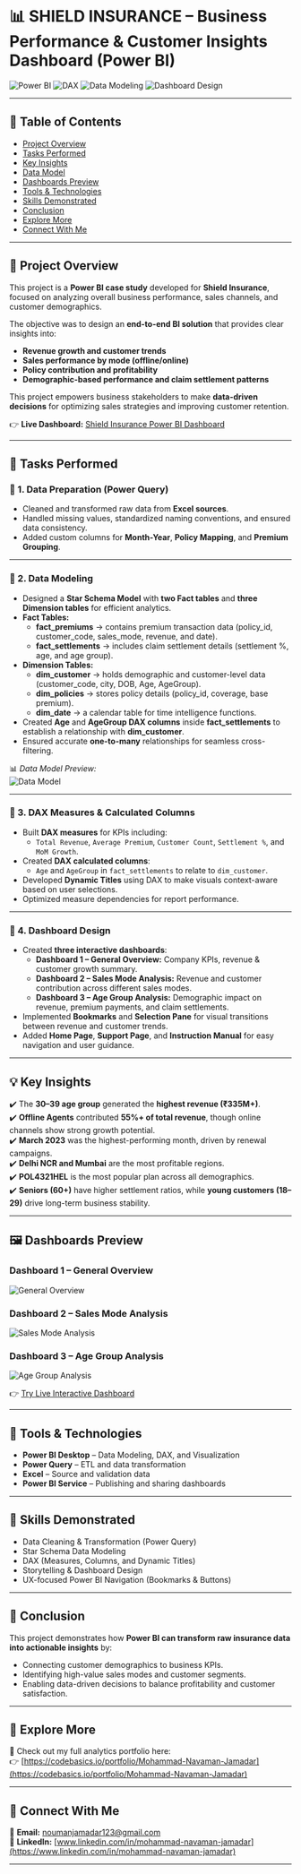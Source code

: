 # 📊 SHIELD INSURANCE – Business Performance & Customer Insights Dashboard (Power BI)

![Power BI](https://img.shields.io/badge/-PowerBI-F2C811?logo=powerbi&logoColor=black&style=flat) 
![DAX](https://img.shields.io/badge/-DAX-000000?logo=microsoftpowerbi&logoColor=white&style=flat) 
![Data Modeling](https://img.shields.io/badge/-Data_Modeling-4CAF50?style=flat) 
![Dashboard Design](https://img.shields.io/badge/-Dashboard_Design-2196F3?style=flat)  

---

## 📌 Table of Contents  
- [Project Overview](#project-overview)  
- [Tasks Performed](#tasks-performed)  
- [Key Insights](#key-insights)  
- [Data Model](#data-model)  
- [Dashboards Preview](#dashboards-preview)  
- [Tools & Technologies](#tools--technologies)  
- [Skills Demonstrated](#skills-demonstrated)  
- [Conclusion](#conclusion)  
- [Explore More](#explore-more)  
- [Connect With Me](#connect-with-me)  

---

## 🧠 Project Overview  
This project is a **Power BI case study** developed for **Shield Insurance**, focused on analyzing overall business performance, sales channels, and customer demographics.  

The objective was to design an **end-to-end BI solution** that provides clear insights into:  
- **Revenue growth and customer trends**  
- **Sales performance by mode (offline/online)**  
- **Policy contribution and profitability**  
- **Demographic-based performance and claim settlement patterns**  

This project empowers business stakeholders to make **data-driven decisions** for optimizing sales strategies and improving customer retention.  

👉 **Live Dashboard:** [Shield Insurance Power BI Dashboard](https://app.powerbi.com/view?r=eyJrIjoiZWU5Y2M5ZjAtNzM4OC00OGM4LTg2MWEtMDRlMjk3NGM3OWNiIiwidCI6ImM2ZTU0OWIzLTVmNDUtNDAzMi1hYWU5LWQ0MjQ0ZGM1YjJjNCJ9)  

---

## 🧩 Tasks Performed  

### 🔹 1. Data Preparation (Power Query)
- Cleaned and transformed raw data from **Excel sources**.  
- Handled missing values, standardized naming conventions, and ensured data consistency.  
- Added custom columns for **Month-Year**, **Policy Mapping**, and **Premium Grouping**.  

---

### 🔹 2. Data Modeling  
- Designed a **Star Schema Model** with **two Fact tables** and **three Dimension tables** for efficient analytics.  
- **Fact Tables:**
  - **fact_premiums** → contains premium transaction data (policy_id, customer_code, sales_mode, revenue, and date).  
  - **fact_settlements** → includes claim settlement details (settlement %, age, and age group).  
- **Dimension Tables:**
  - **dim_customer** → holds demographic and customer-level data (customer_code, city, DOB, Age, AgeGroup).  
  - **dim_policies** → stores policy details (policy_id, coverage, base premium).  
  - **dim_date** → a calendar table for time intelligence functions.  
- Created **Age** and **AgeGroup DAX columns** inside **fact_settlements** to establish a relationship with **dim_customer**.  
- Ensured accurate **one-to-many** relationships for seamless cross-filtering.  

📊 *Data Model Preview:*  
![Data Model](DATA_MODEL.png)  

---

### 🔹 3. DAX Measures & Calculated Columns  
- Built **DAX measures** for KPIs including:  
  - `Total Revenue`, `Average Premium`, `Customer Count`, `Settlement %`, and `MoM Growth`.  
- Created **DAX calculated columns**:  
  - `Age` and `AgeGroup` in `fact_settlements` to relate to `dim_customer`.  
- Developed **Dynamic Titles** using DAX to make visuals context-aware based on user selections.  
- Optimized measure dependencies for report performance.  

---

### 🔹 4. Dashboard Design  
- Created **three interactive dashboards**:  
  - **Dashboard 1 – General Overview:** Company KPIs, revenue & customer growth summary.  
  - **Dashboard 2 – Sales Mode Analysis:** Revenue and customer contribution across different sales modes.  
  - **Dashboard 3 – Age Group Analysis:** Demographic impact on revenue, premium payments, and claim settlements.  
- Implemented **Bookmarks** and **Selection Pane** for visual transitions between revenue and customer trends.  
- Added **Home Page**, **Support Page**, and **Instruction Manual** for easy navigation and user guidance.  

---

## 💡 Key Insights  
✔️ The **30–39 age group** generated the **highest revenue (₹335M+)**.  
✔️ **Offline Agents** contributed **55%+ of total revenue**, though online channels show strong growth potential.  
✔️ **March 2023** was the highest-performing month, driven by renewal campaigns.  
✔️ **Delhi NCR and Mumbai** are the most profitable regions.  
✔️ **POL4321HEL** is the most popular plan across all demographics.  
✔️ **Seniors (60+)** have higher settlement ratios, while **young customers (18–29)** drive long-term business stability.  

---

## 🖼️ Dashboards Preview  

### Dashboard 1 – General Overview  
![General Overview](GENERAL_VIEW.png)  

### Dashboard 2 – Sales Mode Analysis  
![Sales Mode Analysis](SALES_MODE_ANALYSIS.png)  

### Dashboard 3 – Age Group Analysis  
![Age Group Analysis](AGE_GROUP_ANALYSIS.png)  

👉 [Try Live Interactive Dashboard](https://app.powerbi.com/view?r=eyJrIjoiZWU5Y2M5ZjAtNzM4OC00OGM4LTg2MWEtMDRlMjk3NGM3OWNiIiwidCI6ImM2ZTU0OWIzLTVmNDUtNDAzMi1hYWU5LWQ0MjQ0ZGM1YjJjNCJ9)  

---

## 🧰 Tools & Technologies  
- **Power BI Desktop** – Data Modeling, DAX, and Visualization  
- **Power Query** – ETL and data transformation  
- **Excel** – Source and validation data  
- **Power BI Service** – Publishing and sharing dashboards  

---

## 🧠 Skills Demonstrated  
- Data Cleaning & Transformation (Power Query)  
- Star Schema Data Modeling  
- DAX (Measures, Columns, and Dynamic Titles)  
- Storytelling & Dashboard Design  
- UX-focused Power BI Navigation (Bookmarks & Buttons)  

---

## 🏁 Conclusion  
This project demonstrates how **Power BI can transform raw insurance data into actionable insights** by:  
- Connecting customer demographics to business KPIs.  
- Identifying high-value sales modes and customer segments.  
- Enabling data-driven decisions to balance profitability and customer satisfaction.  

---

## 🔗 Explore More  
💼 Check out my full analytics portfolio here:  
👉 [https://codebasics.io/portfolio/Mohammad-Navaman-Jamadar](https://codebasics.io/portfolio/Mohammad-Navaman-Jamadar)  

---

## 🤝 Connect With Me  
📧 **Email:** [noumanjamadar123@gmail.com](mailto:noumanjamadar123@gmail.com)  
🔗 **LinkedIn:** [www.linkedin.com/in/mohammad-navaman-jamadar](https://www.linkedin.com/in/mohammad-navaman-jamadar)  

---
